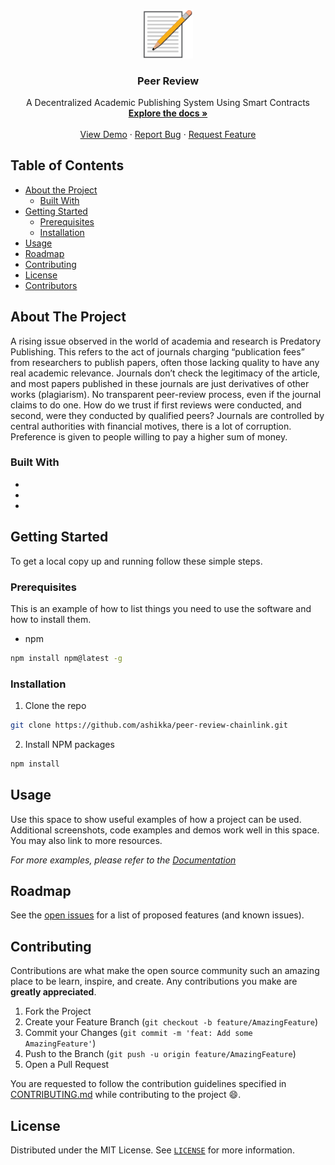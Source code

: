<!-- PROJECT LOGO -->
<br />
<p align="center">
  <a href="https://github.com/ashikka/peer-review-chainlink">
    <img src="./frontend/src/assets/logo.png" alt="Logo" width="80">
  </a>

  <h3 align="center"><b>Peer Review</b></h3>

  <p align="center">
    A Decentralized Academic Publishing System Using Smart Contracts
    <br />
    <a href="https://github.com/ashikka/peer-review-chainlink"><strong>Explore the docs »</strong></a>
    <br />
    <br />
    <a href="https://github.com/ashikka/peer-review-chainlink">View Demo</a>
    ·
    <a href="https://github.com/ashikka/peer-review-chainlink/issues">Report Bug</a>
    ·
    <a href="https://github.com/ashikka/peer-review-chainlink/issues">Request Feature</a>
  </p>
</p>



<!-- TABLE OF CONTENTS -->
## Table of Contents

* [About the Project](#about-the-project)
  * [Built With](#built-with)
* [Getting Started](#getting-started)
  * [Prerequisites](#prerequisites)
  * [Installation](#installation)
* [Usage](#usage)
* [Roadmap](#roadmap)
* [Contributing](#contributing)
* [License](#license)
* [Contributors](#contributors-)



<!-- ABOUT THE PROJECT -->
## About The Project

A rising issue observed in the world of academia and research is Predatory Publishing. This refers to the act of journals charging “publication fees” from researchers to publish papers, often those lacking quality to have any real academic relevance. Journals don’t check the legitimacy of the article, and most papers published in these journals are just derivatives of other works (plagiarism).
No transparent peer-review process, even if the journal claims to do one. How do we trust if first reviews were conducted, and second, were they conducted by qualified peers? Journals are controlled by central authorities with financial motives, there is a lot of corruption. Preference is given to people willing to pay a higher sum of money.

### Built With

* []()
* []()
* []()



<!-- GETTING STARTED -->
## Getting Started

To get a local copy up and running follow these simple steps.

### Prerequisites

This is an example of how to list things you need to use the software and how to install them.
* npm
```sh
npm install npm@latest -g
```

### Installation
 
1. Clone the repo
```sh
git clone https://github.com/ashikka/peer-review-chainlink.git
```
2. Install NPM packages
```sh
npm install
```



<!-- USAGE EXAMPLES -->
## Usage

Use this space to show useful examples of how a project can be used. Additional screenshots, code examples and demos work well in this space. You may also link to more resources.

_For more examples, please refer to the [Documentation](https://example.com)_



<!-- ROADMAP -->
## Roadmap

See the [open issues](https://github.com/ashikka/peer-review-chainlink/issues) for a list of proposed features (and known issues).



<!-- CONTRIBUTING -->
## Contributing

Contributions are what make the open source community such an amazing place to be learn, inspire, and create. Any contributions you make are **greatly appreciated**.

1. Fork the Project
2. Create your Feature Branch (`git checkout -b feature/AmazingFeature`)
3. Commit your Changes (`git commit -m 'feat: Add some AmazingFeature'`)
4. Push to the Branch (`git push -u origin feature/AmazingFeature`)
5. Open a Pull Request

You are requested to follow the contribution guidelines specified in [CONTRIBUTING.md](./CONTRIBUTING.md) while contributing to the project :smile:.

<!-- LICENSE -->
## License

Distributed under the MIT License. See [`LICENSE`](./LICENSE) for more information.




<!-- MARKDOWN LINKS & IMAGES -->
<!-- https://www.markdownguide.org/basic-syntax/#reference-style-links -->
[issues-shield]: https://img.shields.io/github/issues/ashikka/peer-review-chainlink.svg?style=flat-square
[issues-url]: https://github.com/ashikka/peer-review-chainlink/issues
